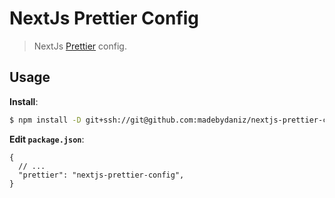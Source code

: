 # NextJs Prettier Config

> NextJs [Prettier](https://prettier.io) config.

## Usage

**Install**:

```bash
$ npm install -D git+ssh://git@github.com:madebydaniz/nextjs-prettier-config.git
```

**Edit `package.json`**:

```jsonc
{
  // ...
  "prettier": "nextjs-prettier-config",
}
```
